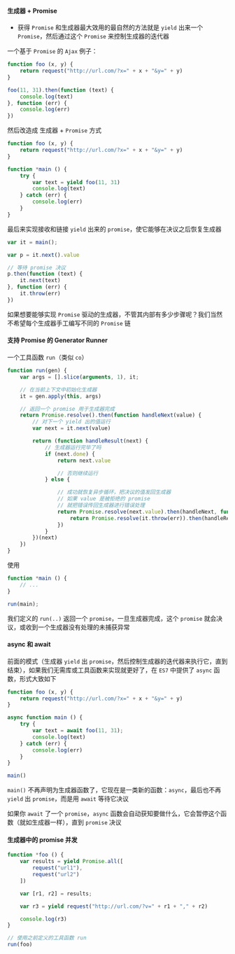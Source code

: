 #### 生成器 + Promise

- 获得 `Promise` 和生成器最大效用的最自然的方法就是 `yield` 出来一个 `Promise`，然后通过这个 `Promise` 来控制生成器的迭代器

一个基于 `Promise` 的 `Ajax` 例子：

```js
function foo (x, y) {
    return request("http://url.com/?x=" + x + "&y=" + y)
}

foo(11, 31).then(function (text) {
    console.log(text)
}, function (err) {
    console.log(err)
})
```

然后改造成 生成器 + `Promise` 方式

```js
function foo (x, y) {
    return request("http://url.com/?x=" + x + "&y=" + y)
}

function *main () {
    try {
        var text = yield foo(11, 31)
        console.log(text)
    } catch (err) {
        console.log(err)
    }
}
```

最后来实现接收和链接 `yield` 出来的 `promise`，使它能够在决议之后恢复生成器

```js
var it = main();

var p = it.next().value

// 等待 promise 决议
p.then(function (text) {
    it.next(text)
}, function (err) {
    it.throw(err)
})
```

如果想要能够实现 `Promise` 驱动的生成器，不管其内部有多少步骤呢？我们当然不希望每个生成器手工编写不同的 `Promise` 链


#### 支持 Promise 的 Generator Runner

一个工具函数 `run`（类似 `co`）

```js
function run(gen) {
    var args = [].slice(arguments, 1), it;

    // 在当前上下文中初始化生成器
    it = gen.apply(this, args)

    // 返回一个 promise 用于生成器完成
    return Promise.resolve().then(function handleNext(value) {
        // 对下一个 yield 出的值运行
        var next = it.next(value)

        return (function handleResult(next) {
            // 生成器运行完毕了吗
            if (next.done) {
                return next.value

                // 否则继续运行
            } else {

                // 成功就恢复异步循环，把决议的值发回生成器
                // 如果 value 是被拒绝的 promise
                // 就把错误传回生成器进行错误处理
                return Promise.resolve(next.value).then(handleNext, function handleErr(err) {
                    return Promise.resolve(it.throw(err)).then(handleResult)
                })
            }
        })(next)
    })
}
```

使用

```js
function *main () {
    // ...
}

run(main);
```

我们定义的 `run(..)` 返回一个 `promise`，一旦生成器完成，这个 `promise` 就会决议，或收到一个生成器没有处理的未捕获异常


#### async 和 await

前面的模式（生成器 `yield` 出 `promise`，然后控制生成器的迭代器来执行它，直到结束），如果我们无需库或工具函数来实现就更好了，在 `ES7` 中提供了 `async` 函数，形式大致如下

```js
function foo (x, y) {
    return request("http://url.com/?x=" + x + "&y=" + y)
}

async function main () {
    try {
        var text = await foo(11, 31);
        console.log(text)
    } catch (err) {
        console.log(err)
    }
}

main()
```

`main()` 不再声明为生成器函数了，它现在是一类新的函数：`async`，最后也不再 `yield` 出 `promise`，而是用 `await` 等待它决议

如果你 `await` 了一个 `promise`，`async` 函数会自动获知要做什么，它会暂停这个函数（就如生成器一样），直到 `promise` 决议


#### 生成器中的 promise 并发

```js
function *foo () {
    var results = yield Promise.all([
        request("url1"),
        request("url2")
    ])

    var [r1, r2] = results;

    var r3 = yield request("http://url.com/?v=" + r1 + "," + r2)

    console.log(r3)
}

// 使用之前定义的工具函数 run
run(foo)
```